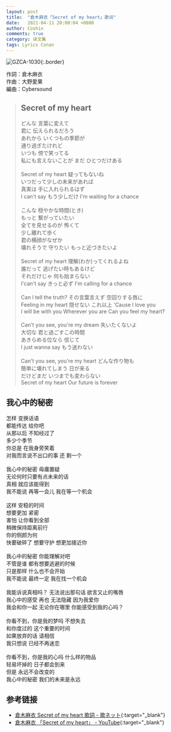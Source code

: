 ```yaml
---
layout: post
title:  "倉木麻衣「Secret of my heart」歌词"
date:   2021-04-11 20:00:04 +0800
author: Coshin
comments: true
category: 译文集
tags: Lyrics Conan
---
```

![GZCA-1030](https://www.mai-kuraki.com/jacket/sg/GZCA-1030.jpg){:.border}

作詞：倉木麻衣<br>
作曲：大野愛果<br>
編曲：Cybersound

<blockquote class="original">
  <h2>Secret of my heart</h2>
  <p>
    どんな 言葉に変えて<br>
    君に 伝えられるだろう<br>
    あれから いくつもの季節が<br>
    通り過ぎたけれど<br>
    いつも 傍で笑ってる<br>
    私にも言えないことが まだ ひとつだけある<br>
    <br>
    Secret of my heart 疑ってもないね<br>
    いつだって少しの未来があれば<br>
    真実は 手に入れられるはず<br>
    I can't say もう少しだけ I'm waiting for a chance<br>
    <br>
    こんな 穏やかな時間(とき)<br>
    もっと 繋がっていたい<br>
    全てを見せるのが 怖くて<br>
    少し離れて歩く<br>
    君の横顔がなぜか<br>
    壊れそうで 守りたい もっと近づきたいよ<br>
    <br>
    Secret of my heart 理解(わか)ってくれるよね<br>
    誰だって 逃げたい時もあるけど<br>
    それだけじゃ 何も始まらない<br>
    I'can't say きっと必ず I'm calling for a chance<br>
    <br>
    Can I tell the truth? その言葉言えず 空回りする唇に<br>
    Feeling in my heart 隠せない これ以上 'Cause I love you<br>
    I will be with you Wherever you are Can you feel my heart?<br>
    <br>
    Can't you see, you're my dream 失いたくないよ<br>
    大切な 君と過ごすこの時間<br>
    あきらめる位なら 信じて<br>
    I just wanna say もう迷わない<br>
    <br>
    Can't you see, you're my heart どんな作り物も<br>
    簡単に壊れてしまう 日が来る<br>
    だけどまだ いつまでも変わらない<br>
    Secret of my heart Our future is forever
  </p>
</blockquote>

<div class="translation">
  <h2>我心中的秘密</h2>
  <p>
    怎样 变换话语<br>
    都能传达 给你吧<br>
    从那以后 不知经过了<br>
    多少个季节<br>
    你总是 在我身旁笑着<br>
    对我而言说不出口的事 还 剩一个<br>
    <br>
    我心中的秘密 毋庸置疑<br>
    无论何时只要有点未来的话<br>
    真相 就应该能得到<br>
    我不能说 再等一会儿 我在等一个机会<br>
    <br>
    这样 安稳的时间<br>
    想要更加 紧密<br>
    害怕 让你看到全部<br>
    稍微保持距离前行<br>
    你的侧颜为何<br>
    快要破碎了 想要守护 想更加接近你<br>
    <br>
    我心中的秘密 你能理解对吧<br>
    不管是谁 都有想要逃避的时候<br>
    只是那样 什么也不会开始<br>
    我不能说 最终一定 我在找一个机会<br>
    <br>
    我能诉说真相吗？ 无法说出那句话 欲言又止的嘴唇<br>
    我心中的感受 再也 无法隐藏 因为我爱你<br>
    我会和你一起 无论你在哪里 你能感受到我的心吗？<br>
    <br>
    你看不到，你是我的梦吗 不想失去<br>
    和你度过的 这个重要的时间<br>
    如果放弃的话 请相信<br>
    我只想说 已经不再迷恋<br>
    <br>
    你看不到，你是我的心吗 什么样的物品<br>
    轻易坏掉的 日子都会到来<br>
    但是 永远不会改变的<br>
    我心中的秘密 我们的未来是永远
  </p>
</div>

## 参考链接

* [倉木麻衣 Secret of my heart 歌詞 - 歌ネット](https://www.uta-net.com/song/12340/){:target="_blank"}
* [倉木麻衣 「Secret of my heart」 - YouTube](https://youtu.be/u0-iM590YYA){:target="_blank"}
